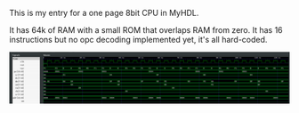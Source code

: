 
This is my entry for a one page 8bit CPU in MyHDL.

It has 64k of RAM with a small ROM that overlaps RAM from zero. It has 16 instructions but no opc decoding implemented yet, it's all hard-coded.

![gtkwave](screenshot.png)
